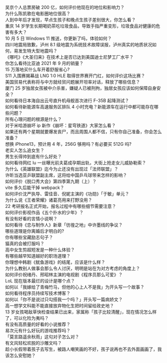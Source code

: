 吴京个人总票房破 200 亿，如何评价他现在的地位和影响力？  
为什么陈凯歌在电影圈地位很高？  
人到中年后才发现，早点生孩子和晚点生孩子差别很大，你怎么看？  
重庆 14 岁学生长期喝奶茶吃垃圾食品，导致手指严重变形，垃圾食品对健康的危害有多大？  
10 月 5 日 Windows 11 推送，你更新了吗，体验如何？  
四川地震局致歉，泸州 8.1 级地震为系统技术故障误报，泸州真实的地质状况如何，易发生特大型地震吗？  
《哪吒》《大圣归来》在技术上是否已达到美国迪士尼梦工厂水平？  
你怎么看待比亚迪 2021 年 9 月的销量？  
15 万落地买什么车开着舒服省心?  
S11 入围赛揭幕战 LNG 1:0 HLE 取得世界赛开门红，如何评价这场比赛？  
美国贸易代表称将与中方就经贸问题展开坦率对话，释放了哪些信息？  
厦门 25 岁独居女孩被中介杀害，嫌疑人已被刑拘，独居女孩应该如何保障自身安全？  
如何看待日本海自出云号直升机母舰首次进行 F-35B 起降测试？  
如何看待新能源车高速服务区排队 4 小时充电？新能源车在运行中都可能存在哪些问题？  
所有心理问题的根源是什么？  
对于米哈游崩坏 ip 新作《崩坏：星穹铁道》大家怎么看？  
如果还有两个星期就要爆发丧尸，而且周围人都不信，只有你自己准备，你会怎么准备？  
想换 iPhone13，预计用 4 年，256G 够用吗？有必要买 512G 吗?  
老实人怎么追女生？  
男生长得帅到底有什么好处？  
如何看待网红 lu 一丝曝光前夫葛成孕期出轨，大街上抢走女儿威胁勒索？  
为什么《英雄联盟》迄今为止还没有出现过「法师联盟」？  
许昕当选亚乒联盟副主席，这将给中国乒乓球带来怎样的影响？  
如何评价《脱口秀大会》第四季第九期（上）？  
vite 多久后能干掉 webpack？  
如何评价沈严执导、雷佳音、倪妮主演的《功勋》「于敏」单元？  
为什么说《王者荣耀》诸葛亮用来打野没用？  
22 考研报名正式开始，报名过程中有哪些细节需要注意？  
如何评价影视作品《五个扑水的少年》？  
有没有好看的言情小说啊？  
如何看待《恋与制作人》新章「彷徨之地」中许墨线的争议？  
哪些道理是你离婚后才明白的?  
你有哪些宝藏励志句子？  
猫真的会被打服吗？  
高中女生剪超短发是一种什么体验？  
有哪些越早知道越好的职场道理？  
你理想中韩剧《鱿鱼游戏》的结尾，应该是什么样？  
为什么教别人做事会那么令人讨厌，明明是站在为对方考虑的角度上？  
如何评价祝绪丹、邢昭林主演的电视剧《程序员那么可爱》？  
LoL 现在版本最烂的设计是哪个点？  
如何以「我嫁给了青梅竹马，但他的心上人不是我」为开头写一个故事？  
如何看待程序员持续写技术博客？  
如何以「你不是说过只勾搭我一个吗？」开头写一篇病娇文？  
高一想学文科能不能直接放弃物化生把时间留给政史地？  
13 岁女孩喝敌草快检查结果已出来，家属称「孩子比较清醒」，现在情况怎么样了，可以化险为夷吗？  
有没有高质量的好看的小说推荐？  
易次元有什么好玩的游戏推荐吗？  
「莫言路遥余秋雨」这句对子怎么对？  
有文风轻松欢脱的沙雕文吗？  
趁小长假带着孩子去写生，被路人嘲笑画的不好，孩子说再也不去外面画画了，我该怎么安慰她？  
